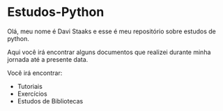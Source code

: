 # Estudos-Python
Olá, meu nome é Davi Staaks e esse é meu repositório sobre estudos de python.

Aqui você irá encontrar alguns documentos que realizei durante minha jornada até a presente data.

Você irá encontrar:
 - Tutoriais 
 - Exercícios
 - Estudos de Bibliotecas
 
